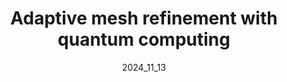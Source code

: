 ---
title: "Adaptive mesh refinement with quantum computing"
collection: talks
type: "Posters"
permalink: /talks/2024_11_13
venue: '2nd colloquium of the GdR TeQ "Quantum Technologies"'
venueurl: https://gdrteq2024.sciencesconf.org/?lang=en
date: 2024_11_13
location: "Paris, France"
---